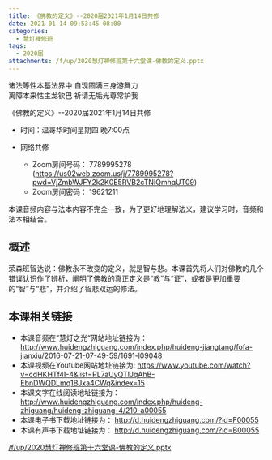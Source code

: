 ```yaml
---
title: 《佛教的定义》--2020届2021年1月14日共修
date: 2021-01-14 09:53:45-08:00
categories:
  - 慧灯禅修班
tags:
  - 2020届
attachments: /f/up/2020慧灯禅修班第十六堂课-佛教的定义.pptx
---
```

诸法等性本基法界中 自现圆满三身游舞力  
离障本来怙主龙钦巴 祈请无垢光尊常护我  

《佛教的定义》--2020届2021年1月14日共修

* 时间：温哥华时间星期四 晚7:00点

* 网络共修
  * Zoom房间号码： 7789995278 (<https://us02web.zoom.us/j/7789995278?pwd=VjZmbWJFY2k2K0E5RVB2cTNIQmhqUT09>)
  * Zoom房间密码： 19621211

本课音频内容与法本内容不完全一致，为了更好地理解法义，建议学习时，音频和法本相结合。

## 概述

荣森班智达说：佛教永不改变的定义，就是智与悲。本课首先将人们对佛教的几个错误认识作了辨析，阐明了佛教的真正定义是“教”与“证”，或者是更加重要的“智”与“悲”，并介绍了智悲双运的修法。

## 本课相关链接 

 -  本课音频在“慧灯之光“网站地址链接为： <http://www.huidengzhiguang.com/index.php/huideng-jiangtang/fofa-jianxiu/2016-07-21-07-49-59/1691-l09048>
 -  本课视频在Youtube网站地址链接为: <https://www.youtube.com/watch?v=cdHKHTf4I-4&list=PL7aUyQTIJqAhB-EbnDWQDLmq1BJxa4CWq&index=15>
 -  本课文字在线阅读地址链接为： <http://www.huidengzhiguang.com/index.php/huideng-zhiguang/huideng-zhiguang-4/210-a00055>
 -  本课电子书下载地址链接为： <http://d.huidengzhiguang.com/?id=F00055>
 -  本课有声书下载地址链接为： <http://d.huidengzhiguang.com/?id=B00055>

[/f/up/2020慧灯禅修班第十六堂课-佛教的定义.pptx](https://s3.ap-northeast-1.wasabisys.com/hdcx/hdv/f/up/2020慧灯禅修班第十六堂课-佛教的定义.pptx)